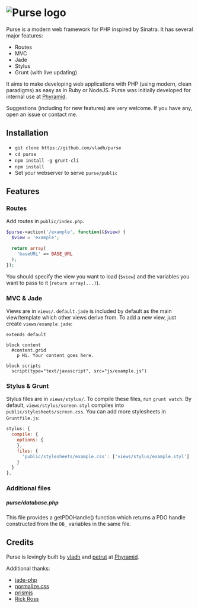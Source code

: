 ![Purse logo](http://phyramid.github.io/purse/images/logo-bar-small.png)
============================

Purse is a modern web framework for PHP inspired by Sinatra. It has several major features:
* Routes
* MVC
* Jade
* Stylus
* Grunt (with live updating)

It aims to make developing web applications with PHP (using modern, clean paradigms) as easy as in Ruby or NodeJS. Purse was initially developed for internal use at [Phyramid](http://phyramid.com).

Suggestions (including for new features) are very welcome. If you have any, open an issue or contact me.

## Installation
* `git clone https://github.com/vladh/purse`
* `cd purse`
* `npm install -g grunt-cli`
* `npm install`
* Set your webserver to serve `purse/public`

## Features

### Routes
Add routes in `public/index.php`.
```php
$purse->action('/example', function(&$view) {
  $view = 'example';

  return array(
    'baseURL' => BASE_URL
  );
});
```
You should specify the view you want to load (`$view`) and the variables you want to pass to it (`return array(...)`).

### MVC & Jade
Views are in `views/`. `default.jade` is included by default as the main view/template which other views derive from. To add a new view, just create `views/example.jade`:
```jade
extends default

block content
  #content.grid
    p Hi. Your content goes here.

block scripts
  script(type="text/javascript", src="js/example.js")
```

### Stylus & Grunt
Stylus files are in `views/stylus/`. To compile these files, run `grunt watch`. By default, `views/stylus/screen.styl` compiles into `public/stylesheets/screen.css`. You can add more stylesheets in `Gruntfile.js`:
```javascript
stylus: {
  compile: {
    options: {
    },
    files: {
      'public/stylesheets/example.css': ['views/stylus/example.styl']
    }
  }
},
```

### Additional files
##### purse/database.php
This file provides a getPDOHandle() function which returns a PDO handle constructed from the `DB_` variables in the same file.

## Credits

Purse is lovingly built by [vladh](http://vladh.net) and [petrut](http://petrutoader.com) at [Phyramid](http://phyramid.com).

Additional thanks:
* [jade-php](https://github.com/ronan-gloo/jade-php)
* [normalize.css](http://necolas.github.io/normalize.css/)
* [prismjs](http://prismjs.com/)
* [Rick Ross](http://www.godforgivesidont.com/)
